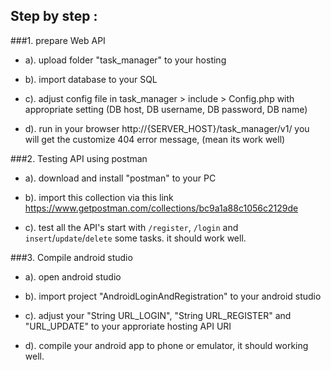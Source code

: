 Step by step :
--------------

###1. prepare Web API 

- a). upload folder "task_manager" to your hosting

- b). import database to your SQL

- c). adjust config file in task_manager > include > Config.php with appropriate setting (DB host, DB username, DB password, DB name)

- d). run in your browser http://{SERVER_HOST}/task_manager/v1/ you will get the customize 404 error message, (mean its work well)

###2. Testing API using postman

- a). download and install "postman" to your PC

- b). import this collection via this link https://www.getpostman.com/collections/bc9a1a88c1056c2129de

- c). test all the API's start with `/register`, `/login` and `insert`/`update`/`delete` some tasks. it should work well. 

###3. Compile android studio
    
- a). open android studio

- b). import project "AndroidLoginAndRegistration" to your android studio

- c). adjust your "String URL_LOGIN", "String URL_REGISTER" and "URL_UPDATE" to your approriate hosting API URI

- d). compile your android app to phone or emulator, it should working well.

